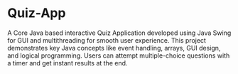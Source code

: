 # Quiz-App
A Core Java based interactive Quiz Application developed using Java Swing for GUI and multithreading for smooth user experience. This project demonstrates key Java concepts like event handling, arrays, GUI design, and logical programming. Users can attempt multiple-choice questions with a timer and get instant results at the end.
